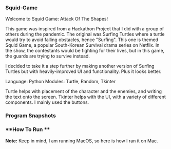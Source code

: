 ### **Squid-Game**

Welcome to Squid Game: Attack Of The Shapes!

This game was inspired from a Hackathon Project that I did with a group of others during the pandemic. The original was Surfing Turtles where a turtle would try to avoid falling obstacles, hence "Surfing". This one is themed Squid Game, a popular South-Korean Survival drama series on Netflix. In the show, the contestants would be fighting for their lives, but in this game, the guards are trying to survive instead.

I decided to take it a step further by making another version of Surfing Turtles but with heavily-improved UI and functionality. Plus it looks better.

Language: Python
Modules: Turtle, Random, Tkinter

Turtle helps with placement of the character and the enemies, and writing the text onto the screen.
Tkinter helps with the UI, with a variety of different components. I mainly used the buttons.

### **Program Snapshots**


### **How To Run **
**Note:**
Keep in mind, I am running MacOS, so here is how I ran it on Mac.








